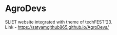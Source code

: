 # AgroDevs
SLIET website integrated with theme of techFEST'23.   
Link - https://satyamgithub865.github.io/AgroDevs/
